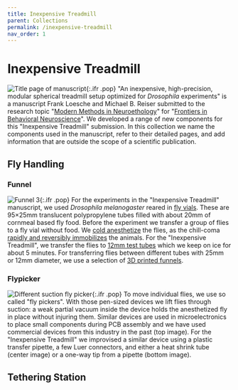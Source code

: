 ```yaml
---
title: Inexpensive Treadmill
parent: Collections
permalink: /inexpensive-treadmill
nav_order: 1
---
```


# Inexpensive Treadmill

![Title page of manuscript]({{"/assets/img/Collection/title.png"|relative_url}}){:.ifr .pop}
"An inexpensive, high-precision, modular spherical treadmill setup optimized for *Drosophila* experiments" is a manuscript Frank Loesche and Michael B. Reiser submitted to the research topic "[Modern Methods in Neuroethology](https://www.frontiersin.org/research-topics/12605/modern-methods-in-neuroethology)" for "[Frontiers in Behavioral Neuroscience](https://www.frontiersin.org/journals/behavioral-neuroscience)". We developed a range of new components for this "Inexpensive Treadmill" submission. In this collection we name the components used in the manuscript, refer to their detailed pages, and add information that are outside the scope of a scientific publication.

## Fly Handling

### Funnel

![Funnel 3]({{"/assets/img/Handling/Funnels/Funnel_fly-vial-to-12mm-tube.png"|relative_url}}){:.ifr .pop}
For the experiments in the "Inexpensive Treadmill" manuscript, we used *Drosophila melanogaster* reared in [fly vials](https://flystuff.com/drosophila-products/vials/). These are 95×25mm translucent polypropylene tubes filled with about 20mm of cornmeal based fly food. Before the experiment we transfer a group of flies to a fly vial without food. We [cold anesthetize](https://doi.org/10.1242/jeb.098442) the flies, as the chill-coma [rapidly and reversibly immobilizes](https://doi.org/10.1086/320429) the animals. For the "Inexpensive Treadmill", we transfer the flies to [12mm test tubes](https://en.wikipedia.org/wiki/Test_tube#Biosciences) which we keep on ice for about 5 minutes. For transferring flies between different tubes with 25mm or 12mm diameter, we use a selection of [3D printed funnels]({{site.baseurl}}/handling/funnels).

### Flypicker

![Different suction fly picker]({{"/assets/img/Handling/Flypicker/Flypickers.jpg"|relative_url}}){:.ifr .pop}
To move individual flies, we use so called "fly pickers". With those pen-sized devices we lift flies through suction: a weak partial vacuum inside the device holds the anesthetized fly in place without injuring them. Similar devices are used in microelectronics to place small components during PCB assembly and we have used commercial devices from this industry in the past (top image). For the "Inexpensive Treadmill" we improvised a similar device using a plastic transfer pipette, a few Luer connectors, and either a heat shrink tube (center image) or a one-way tip from a pipette (bottom image). <!-- TODO: add page and description on how to produce this -->


## Tethering Station